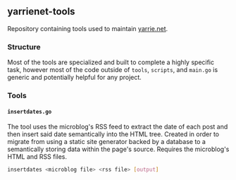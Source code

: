 ## yarrienet-tools

Repository containing tools used to maintain [yarrie.net](http://yarrie.net).

### Structure

Most of the tools are specialized and built to complete a highly specific task, however most of the code outside of `tools`, `scripts`, and `main.go` is generic and potentially helpful for any project.

### Tools

#### `insertdates.go`

The tool uses the microblog's RSS feed to extract the date of each post and then insert said date semantically into the HTML tree. Created in order to migrate from using a static site generator backed by a database to a semantically storing data within the page's source. Requires the microblog's HTML and RSS files.

```sh
insertdates <microblog file> <rss file> [output]
```

